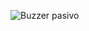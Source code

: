 ![Buzzer pasivo](https://github.com/Brandon-SR/Sensores_R2/assets/132231023/cbc55e52-a663-4d07-8d6c-c75d85336221)
